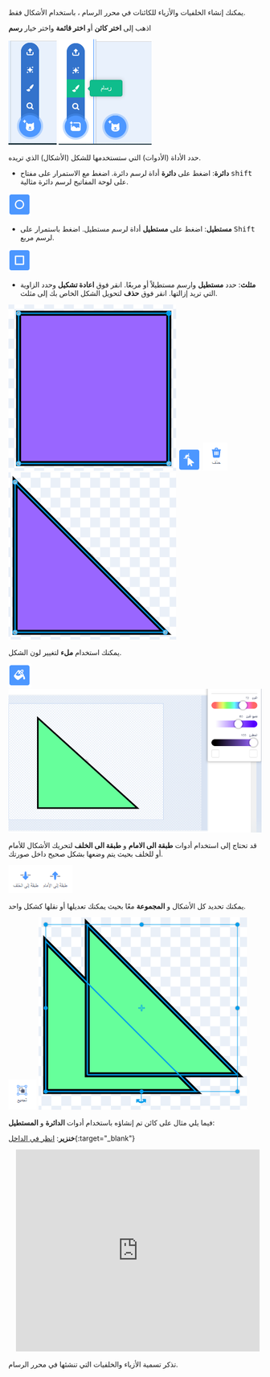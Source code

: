 يمكنك إنشاء الخلفيات والأزياء للكائنات في محرر الرسام ، باستخدام الأشكال فقط.

اذهب إلى **اختر كائن** أو **اختر قائمة** واختر خيار **رسم**

![خيار "الرسام" في قائمة "اختيار كائن".](images/choose-a-sprite.png) ![خيار "الرسام" في قائمة "اختيار خلفية".](images/choose-a-backdrop.png)

حدد الأداة (الأدوات) التي ستستخدمها للشكل (الأشكال) الذي تريده.

+ **دائرة**: اضغط على **دائرة** أداة لرسم دائرة. اضغط مع الاستمرار على مفتاح <kbd>shift</kbd> على لوحة المفاتيح لرسم دائرة مثالية.

![أداة الدائرة في محرر الرسام.](images/circle-tool.png)

+ **مستطيل**: اضغط على **مستطيل** أداة لرسم مستطيل. اضغط باستمرار على <kbd>Shift</kbd> لرسم مربع.

![أداة المستطيل في محرر الرسام.](images/rectangle-tool.png)

+ **مثلث**: حدد **مستطيل** وارسم مستطيلاً أو مربعًا. انقر فوق **اعادة تشكيل** وحدد الزاوية التي تريد إزالتها. انقر فوق **حذف** لتحويل الشكل الخاص بك إلى مثلث.

![شكل مربع مع تحديد زاوية واحدة.](images/square.png) ![أداة اعادة تشكيل في محرر الرسام.](images/reshape.png) ![أداة الحذف في محرر الرسام.](images/delete.png) ![شكل مثلث.](images/corner.png)

يمكنك استخدام **ملء** لتغيير لون الشكل.

![أداة ملء في محرر الرسام.](images/fill-tool.png) ![منتقي لون التعبئة واللون الجديد للشكل.](images/changed-colour.png)

قد تحتاج إلى استخدام أدوات **طبقة الى الامام** و **طبقة الى الخلف** لتحريك الأشكال للأمام أو للخلف بحيث يتم وضعها بشكل صحيح داخل صورتك.

![الأداتان طبقة الى الامام وطبقة الى الخلف في محرر الرسام.](images/front-back-tools.png)

يمكنك تحديد كل الأشكال و **المجموعة** معًا بحيث يمكنك تعديلها أو نقلها كشكل واحد.

![أداة المجموعة في محرر الرسام.](images/group.png) ![تم تحديد أشكال متعددة.](images/selected-shapes.png)

فيما يلي مثال على كائن تم إنشاؤه باستخدام أدوات **الدائرة** و **المستطيل**:

**خنزير**: [انظر في الداخل](https://scratch.mit.edu/projects/495903163/editor){:target="_blank"}
<div class="scratch-preview" style="margin-left: 15px;">
  <iframe allowtransparency="true" width="485" height="402" src="https://scratch.mit.edu/projects/embed/495903163/?autostart=false" frameborder="0"></iframe>
</div>

تذكر تسمية الأزياء والخلفيات التي تنشئها في محرر الرسام.
